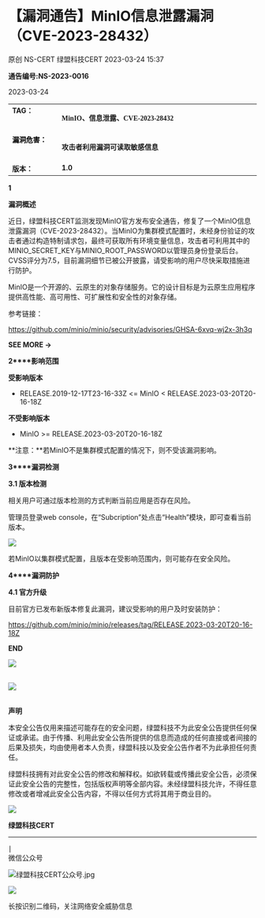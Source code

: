 #  【漏洞通告】MinIO信息泄露漏洞（CVE-2023-28432）   
原创 NS-CERT  绿盟科技CERT   2023-03-24 15:37  
  
**通告编号:NS-2023-0016**  
  
2023-03-24  
  
<table><tbody><tr><td style="margin: 5px 10px;border-color: rgb(216, 216, 216);word-break: break-all;" valign="top" width="87.33333333333333"><strong><span style="font-size: 14px;">TA</span></strong><strong><span style="font-size: 14px;">G：</span></strong></td><td style="margin: 5px 10px;border-color: rgb(216, 216, 216);word-break: break-all;" valign="top" width="407.3333333333333"><p><strong style="caret-color: red;font-size: 14px;line-height: 1.5em;"><span style="font-family: 微软雅黑, &#34;Microsoft YaHei&#34;;">MinIO、信息泄露、CVE-2023-28432</span></strong></p></td></tr><tr><td style="margin: 5px 10px;border-color: rgb(216, 216, 216);word-break: break-all;" valign="top" width="56"><span style="color: rgb(0, 0, 0);"><strong><span style="font-size: 14px;">漏洞危害：</span></strong></span><span style="color: rgb(255, 0, 0);"><strong><span style="font-size: 14px;"></span></strong></span></td><td style="margin: 5px 10px;border-color: rgb(216, 216, 216);word-break: break-all;" valign="top" width="407.3333333333333"><p style="vertical-align:inherit;"><strong style="caret-color: red;font-size: 14px;line-height: 1.5em;font-family: 微软雅黑, &#34;Microsoft YaHei&#34;;">攻击者利用漏洞可读取敏感信息</strong></p></td></tr><tr><td style="margin: 5px 10px;border-color: rgb(216, 216, 216);word-break: break-all;" valign="top" width="56"><strong><span style="font-size: 14px;">版本：</span></strong></td><td style="margin: 5px 10px;border-color: rgb(216, 216, 216);word-break: break-all;" valign="top" width="407.3333333333333"><strong><span style="font-size: 14px;">1.0<br/></span></strong></td></tr></tbody></table>  
  
**1**  
  
  
**漏洞概述**  
  
  
近日，绿盟科技CERT监测发现MinIO官方发布安全通告，修复了一个MinIO信息泄露漏洞（CVE-2023-28432）。当MinIO为集群模式配置时，未经身份验证的攻击者通过构造特制请求包，最终可获取所有环境变量信息，攻击者可利用其中的MINIO_SECRET_KEY与MINIO_ROOT_PASSWORD以管理员身份登录后台。CVSS评分为7.5，目前漏洞细节已被公开披露，请受影响的用户尽快采取措施进行防护。  
  
MinIO是一个开源的、云原生的对象存储服务。它的设计目标是为云原生应用程序提供高性能、高可用性、可扩展性和安全性的对象存储。  
  
  
参考链接：  
  
https://github.com/minio/minio/security/advisories/GHSA-6xvq-wj2x-3h3q  
  
  
**SEE MORE →**  
  
  
  
**2****影响范围**  
  
**受影响版本**  
  
- RELEASE.2019-12-17T23-16-33Z <= MinIO < RELEASE.2023-03-20T20-16-18Z  
  
  
  
  
**不受影响版本**  
  
- MinIO >= RELEASE.2023-03-20T20-16-18Z  
  
  
  
**注意：**若MinIO不是集群模式配置的情况下，则不受该漏洞影响。  
  
**3****漏洞检测**  
  
**3.1 版本检测**  
  
相关用户可通过版本检测的方式判断当前应用是否存在风险。  
  
管理员登录web console，在“Subcription”处点击“Health”模块，即可查看当前版本。  
  
![](https://mmbiz.qpic.cn/mmbiz_png/VvfsuOanecpKIxk3WKmibXJWmbgK9Y5bZwSHogPnjzCeHe9ClnhyHaaT36JXYzII2P6Via90c5ZmULlUYia6OPJ3w/640?wx_fmt=png "")  
  
若MinIO以集群模式配置，且版本在受影响范围内，则可能存在安全风险。  
  
  
**4****漏洞防护**  
  
**4.1 官方升级**  
  
目前官方已发布新版本修复此漏洞，建议受影响的用户及时安装防护：  
  
https://github.com/minio/minio/releases/tag/RELEASE.2023-03-20T20-16-18Z  
  
  
**END**  
  
![](https://mmbiz.qpic.cn/mmbiz_png/qR4ORTNELImFwJM2rh6GKbnrurdFA28jJ8chUPyC1U6aW3jhenqEiaXkmeGVmfOnvAJy8j3My901JQ7emHaicYzA/640?wx_fmt=png "")  
           
  
![](https://mmbiz.qpic.cn/mmbiz_jpg/qR4ORTNELImFwJM2rh6GKbnrurdFA28jib7icfic0lJJHh3eLRpIXiaia08KqOSEibBsz64vlOH9aqicu3lmjccEeAFWQ/640?wx_fmt=jpeg "")  
          
  
**声明**  
  
本安全公告仅用来描述可能存在的安全问题，绿盟科技不为此安全公告提供任何保证或承诺。由于传播、利用此安全公告所提供的信息而造成的任何直接或者间接的后果及损失，均由使用者本人负责，绿盟科技以及安全公告作者不为此承担任何责任。              
  
绿盟科技拥有对此安全公告的修改和解释权。如欲转载或传播此安全公告，必须保证此安全公告的完整性，包括版权声明等全部内容。未经绿盟科技允许，不得任意修改或者增减此安全公告内容，不得以任何方式将其用于商业目的。              
  
![](https://mmbiz.qpic.cn/mmbiz_jpg/qR4ORTNELImFwJM2rh6GKbnrurdFA28jib7icfic0lJJHh3eLRpIXiaia08KqOSEibBsz64vlOH9aqicu3lmjccEeAFWQ/640?wx_fmt=jpeg "")  
  
  
**绿盟科技CERT**  
****  
∣  
微信公众号  
  
![](https://mmbiz.qpic.cn/mmbiz_jpg/VvfsuOanecpKIxk3WKmibXJWmbgK9Y5bZFbicsN8YTxOXdVYAMPPvnpsuEXKGCyy3OqlGUE134cTbxiaGBJQ0cpkQ/640?wx_fmt=jpeg "绿盟科技CERT公众号.jpg")  
  
![](https://mmbiz.qpic.cn/mmbiz/Hu8hctxHqSW0nSJn8p8OHVEQwHicSwTibFJMBE650AxdzfISoeY8woe2QsgCINIBrccBOOUft2HuU0GsNQWibSG7g/640?wx_fmt=png "")  
  
长按识别二维码，关注网络安全威胁信息  
  
  
